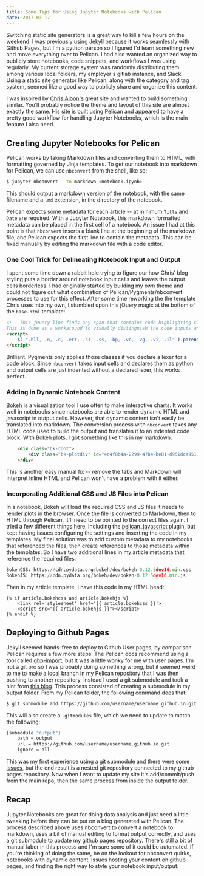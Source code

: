 ```yaml
---
title: Some Tips for Using Jupyter Notebooks with Pelican
date: 2017-03-17
---
```


Switching static site generators is a great way to kill a few hours on the weekend. I was previously using Jekyll because it works seamlessly with Github Pages, but I'm a python person so I figured I'd learn something new and move everything over to Pelican. I had also wanted an organized way to publicly store notebooks, code snippets, and workflows I was using regularly. My current storage system was randomly distributing them among various local folders, my employer's gitlab instance, and Slack. Using a static site generator like Pelican, along with the category and tag system, seemed like a good way to publicly share and organize this content.

I was inspired by [Chris Albon's](https://chrisalbon.com/) great site and wanted to build something similar. You'll probably notice the theme and layout of this site are almost exactly the same. His site is built using Pelican and appeared to have a pretty good workflow for handling Jupyter Notebooks, which is the main feature I also need.

## Creating Jupyter Notebooks for Pelican
Pelican works by taking Markdown files and converting them to HTML, with formatting governed by Jinja templates. To get our notebook into markdown for Pelican, we can use `nbconvert` from the shell, like so:

```bash
$ jupyter nbconvert --to markdown <notebook.ipynb>
```

This should output a markdown version of the notebook, with the same filename and a `.md` extension, in the directory of the notebook.

Pelican expects some [metadata](http://docs.getpelican.com/en/latest/content.html#file-metadata) for each article -- at minimum `Title` and `Date` are required.  With a Jupyter Notebook, this markdown formatted metadata can be placed in the first cell of a notebook. An issue I had at this point is that `nbconvert` inserts a blank line at the beginning of the markdown file, and Pelican expects the first line to contain the metadata. This can be fixed manually by editing the markdown file with a code editor.

### One Cool Trick for Delineating Notebook Input and Output
I spent some time down a rabbit hole trying to figure our how Chris' blog styling puts a border around notebook input cells and leaves the output cells borderless. I had originally started by building my own theme and could not figure out what combination of Pelican/Pygments/nbconvert processes to use for this effect. After some time reworking the the template Chris uses into my own, I stumbled upon this jQuery magic at the bottom of the `base.html` template:

```html
<!-- This jQuery line finds any span that contains code highlighting classes and then selects the parent <pre> tag and adds a border. 
This is done as a workaround to visually distinguish the code inputs and outputs -->
<script>
    $( ".hll, .n, .c, .err, .s1, .ss, .bp, .vc, .vg, .vi, .il" ).parent( "pre" ).css( "border", "1px solid #DEDEDE" );
</script>
```

Brilliant. Pygments only applies those classes if you declare a lexer for a code block. Since `nbconvert` takes input cells and declares them as python and output cells are just indented without a declared lexer, this works perfect.

### Adding in Dynamic Notebook Content
[Bokeh](http://bokeh.pydata.org/en/latest/) is a visualization tool I use often to make interactive charts. It works well in notebooks since notebooks are able to render dynamic HTML and javascript in output cells. However, that dynamic content isn't easily be translated into markdown. The conversion process with `nbconvert` takes any HTML code used to build the output and translates it to an indented code block. With Bokeh plots, I got something like this in my markdown:

```html
    <div class="bk-root">
        <div class="bk-plotdiv" id="4d4f8b4a-2299-47b4-be81-d951dca9511e"></div>
    </div>
```

This is another easy manual fix -- remove the tabs and Markdown will interpret inline HTML and Pelican won't have a problem with it either.

### Incorporating Additional CSS and JS Files into Pelican
In a notebook, Bokeh will load the required CSS and JS files it needs to render plots in the browser. Once the file is converted to Markdown, then to HTML through Pelican, it'll need to be pointed to the correct files again. I tried a few different things here, including the [pelican_javascript](https://github.com/mortada/pelican_javascript) plugin, but kept having issues configuring the settings and inserting the code in my templates. My final solution was to add custom metadata to my notebooks that referenced the files, then create references to those metadata within the templates. So I have two additional lines in my article metadata that reference the required files:

```python
BokehCSS: https://cdn.pydata.org/bokeh/dev/bokeh-0.12.5dev16.min.css
BokehJS: https://cdn.pydata.org/bokeh/dev/bokeh-0.12.5dev16.min.js
```

Then in my article template, I have this code in my HTML head:

```jinja   
{% if article.bokehcss and article.bokehjs %}
    <link rel='stylesheet' href='{{ article.bokehcss }}'>
    <script src="{{ article.bokehjs }}"></script>
{% endif %}
```

## Deploying to Github Pages
Jekyll seemed hands-free to deploy to Github User pages, by comparison Pelican requires a few more steps. The Pelican docs recommend using a tool called [ghp-import](http://docs.getpelican.com/en/latest/tips.html#user-pages), but it was a little wonky for me with user pages. I'm not a git pro so I was probably doing something wrong, but it seemed weird to me to make a local branch in my Pelican repository that I was then pushing to another repository. Instead I used a git submodule and took a hint from [this blog](http://hernantz.github.io/how-to-publish-a-pelican-site-on-github.html). This process consisted of creating a submodule in my output folder. From my Pelican folder, the following command does that:

```bash
$ git submodule add https://github.com/username/username.github.io.git output
```

This will also create a `.gitmodules` file, which we need to update to match the following:
```bash
[submodule "output"]
    path = output
    url = https://github.com/username/username.github.io.git
    ignore = all
```

This was my first experience using a git submodule and there were some [issues](http://stackoverflow.com/questions/24603563/error-with-git-already-exists-and-is-not-a-valid-git-repo), but the end result is a nested git repository connected to my github pages repository. Now when I want to update my site it's add/commit/push from the main repo, then the same process from inside the output folder.

## Recap
Jupyter Notebooks are great for doing data analysis and just need a little tweaking before they can be put on a blog generated with Pelican. The process described above uses nbconvert to convert a notebook to markdown, uses a bit of manual editing to format output correctly, and uses a git submodule to update my github pages repository.  There's still a bit of manual labor in this process and I'm sure some of it could be automated. If you're thinking of doing the same, be on the lookout for nbconvert quirks, notebooks with dynamic content, issues hosting your content on github pages, and finding the right way to style your notebook input/output. 